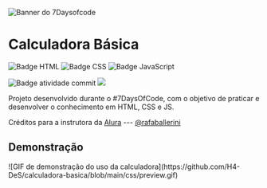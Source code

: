 
![Banner do 7Daysofcode](https://7daysofcode.io/assets/img/share-img-doc.1647533642.png)

<h1> Calculadora Básica </h1>

![Badge HTML](https://img.shields.io/badge/HTML5-E34F26?style=for-the-badge&logo=html5&logoColor=white) ![Badge CSS](https://img.shields.io/badge/CSS3-1572B6?style=for-the-badge&logo=css3&logoColor=white) ![Badge JavaScript](https://img.shields.io/badge/JavaScript-F7DF1E?style=for-the-badge&logo=javascript&logoColor=black) 

![Badge atividade commit](https://img.shields.io/github/commit-activity/m/h4-DeS/calculadora-basica) ![](https://img.shields.io/badge/status-finished-green)
<p>Projeto desenvolvido durante o #7DaysOfCode, com o objetivo de praticar e desenvolver o conhecimento em HTML, CSS e JS.</p>

<p>Créditos para a instrutora da <a href="https://www.alura.com.br/">Alura</a> --- <a href="https://github.com/rafaballerini">@rafaballerini</a></p>

<h2>Demonstração</h2>
![GIF de demonstração do uso da calculadora](https://github.com/H4-DeS/calculadora-basica/blob/main/css/preview.gif)
